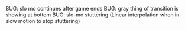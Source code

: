 BUG: slo mo continues after game ends
BUG: gray thing of transition is showing at bottom
BUG: slo-mo stuttering (Linear interpolation when in slow motion to stop stuttering)
